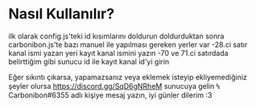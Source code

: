 # Nasıl Kullanılır?

ilk olarak config.js'teki id kısımlarını doldurun doldurduktan sonra carbonibon.js'te bazı manuel ile yapılması gereken yerler var 
-28.ci satır kanal ismi yazan yeri kayıt kanal ismini yazın
-70 ve 71.ci satırdada belirttiğim gibi sunucu id ile kayıt kanal id'yi girin 

Eğer sıkıntı çıkarsa, yapamazsanız veya eklemek isteyip ekliyemediğiniz şeyler olursa https://discord.gg/SqD6gNRheM sunucuya gelin 
Ϟ Carbonibon#6355 adlı kişiye mesaj yazın, iyi günler dilerim :3
